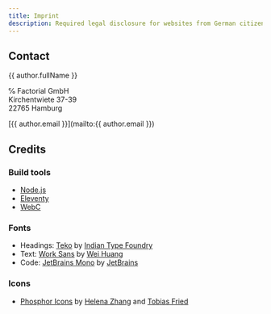 ```yaml
---
title: Imprint
description: Required legal disclosure for websites from German citizens.
---
```


## Contact

{{ author.fullName }}

℅ Factorial GmbH\
Kirchentwiete 37-39\
22765 Hamburg

[{{ author.email }}](mailto:{{ author.email }})

## Credits

### Build tools

- [Node.js](https://nodejs.org/)
- [Eleventy](https://www.11ty.dev/)
- [WebC](https://www.11ty.dev/docs/languages/webc/)

### Fonts

- Headings: [Teko](https://fonts.google.com/specimen/Teko) by [Indian Type Foundry](https://www.indiantypefoundry.com/)
- Text: [Work Sans](https://fonts.google.com/specimen/Work+Sans) by [Wei Huang](https://weiweihuanghuang.github.io/)
- Code: [JetBrains Mono](https://fonts.google.com/specimen/JetBrains+Mono) by [JetBrains](https://www.jetbrains.com/)

### Icons

- [Phosphor Icons](https://phosphoricons.com/) by [Helena Zhang](https://helenazhang.com/) and [Tobias Fried](https://tobiasfried.com/)
